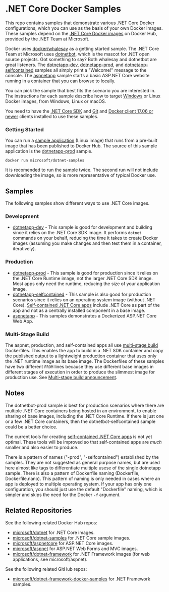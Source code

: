 .NET Core Docker Samples
========================

This repo contains samples that demonstrate various .NET Core Docker configurations, which you can use as the basis of your own Docker images. These samples depend on the [.NET Core Docker images](https://hub.docker.com/r/microsoft/dotnet/) on Docker Hub, provided by the .NET Team at Microsoft.

Docker uses [docker/whalesay](https://hub.docker.com/r/docker/whalesay/) as a getting started sample. The .NET Core Team at Microsoft uses [dotnetbot](https://github.com/dotnet-bot), which is the mascot for .NET open source projects. Got something to say? Both whalesay and dotnetbot are great listeners. The [dotnetapp-dev](dotnetapp-dev), [dotnetapp-prod](dotnetapp-prod), and [dotnetapp-selfcontained](dotnetapp-selfcontained) samples all simply print a "Welcome!" message to the console. The [aspnetapp](aspnetapp) sample starts a basic ASP.NET Core website running in a container that you can browse to locally.

You can pick the sample that best fits the scenario you are interested in. The instructions for each sample describe how to target [Windows](http://aka.ms/windowscontainers) or Linux Docker images, from Windows, Linux or macOS.

You need to have the [.NET Core SDK](https://www.microsoft.com/net/download/core#/sdk) and [Git](https://git-scm.com/downloads) and [Docker client 17.06 or newer](https://www.docker.com/products/docker) clients installed to use these samples.

### Getting Started

You can run a [sample application](https://hub.docker.com/r/microsoft/dotnet-samples/) (Linux image) that runs from a pre-built image that has been published to Docker Hub. The source of this sample application is the [dotnetapp-prod](dotnetapp-prod) sample.

```console
docker run microsoft/dotnet-samples
```

It is recomended to run the sample twice. The second run will not include downloading the image, so is more representative of typical Docker use.

Samples
-------

The following samples show different ways to use .NET Core images.

### Development

- [dotnetapp-dev](dotnetapp-dev) - This sample is good for development and building since it relies on the .NET Core SDK image. It performs `dotnet` commands on your behalf, reducing the time it takes to create Docker images (assuming you make changes and then test them in a container, iteratively).

### Production

- [dotnetapp-prod](dotnetapp-prod) - This sample is good for production since it relies on the .NET Core Runtime image, not the larger .NET Core SDK image. Most apps only need the runtime, reducing the size of your application image.
- [dotnetapp-selfcontained](dotnetapp-selfcontained) - This sample is also good for production scenarios since it relies on an operating system image (without .NET Core). [Self-contained .NET Core apps](https://docs.microsoft.com/dotnet/articles/core/deploying/) include .NET Core as part of the app and not as a centrally installed component in a base image.
- [aspnetapp](aspnetapp) - This samples demonstrates a Dockerized ASP.NET Core Web App.

### Multi-Stage Build
The aspnet, production, and self-contained apps all use [multi-stage build](https://docs.docker.com/engine/userguide/eng-image/multistage-build/) Dockerfiles. This enables the app to build in a .NET SDK container and copy the published output to a lightweight production container that uses only the .NET runtime image as its base image. The Dockerfiles of these samples have two different `FROM` lines because they use different base images in different stages of execution in order to produce the slimmest image for production use. See [Multi-stage build announcement](https://github.com/dotnet/announcements/issues/18).

Notes
-----

The dotnetbot-prod sample is best for production scenarios where there are multiple .NET Core containers being hosted in an environment, to enable sharing of base images, including the .NET Core Runtime. If there is just one or a few .NET Core containers, then the dotnetbot-selfcontained sample could be a better choice.

The current tools for creating [self-contained .NET Core apps](https://docs.microsoft.com/dotnet/articles/core/deploying/) is not yet optimal. These tools will be improved so that self-contained apps are *much* smaller and also easier to produce.

There is a pattern of names ("-prod", "-selfcontained") established by the samples. They are not suggested as general purpose names, but are used here almost like tags to differentiate multiple usese of the single dotnetapp sample. There is also a pattern of Dockerfile naming (Dockerfile, Dockerfile.nano). This pattern of naming is only needed in cases where an app is deployed to multiple operating system. If your app has only one configuration, you should just use the default "Dockerfile" naming, which is simpler and skips the need for the Docker `-f` argument.

Related Repositories
--------------------

See the following related Docker Hub repos:

- [microsoft/dotnet](https://hub.docker.com/r/microsoft/dotnet/) for .NET Core images.
- [microsoft/dotnet-samples](https://hub.docker.com/r/microsoft/dotnet-samples/) for .NET Core sample images.
- [microsoft/aspnetcore](https://hub.docker.com/r/microsoft/aspnetcore/) for ASP.NET Core images.
- [microsoft/aspnet](https://hub.docker.com/r/microsoft/aspnet/) for ASP.NET Web Forms and MVC images.
- [microsoft/dotnet-framework](https://hub.docker.com/r/microsoft/dotnet-framework/) for .NET Framework images (for web applications, see microsoft/aspnet).

See the following related  GitHub repos:

- [microsoft/dotnet-framework-docker-samples](https://github.com/microsoft/dotnet-framework-docker-samples/) for .NET Framework samples.
